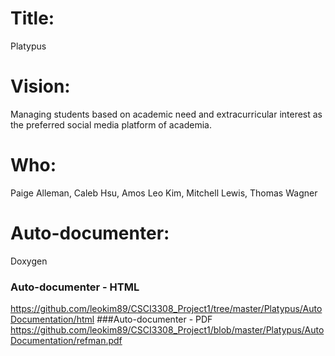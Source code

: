 # Title: 
Platypus
# Vision:
Managing students based on academic need and extracurricular interest as the preferred social media platform of academia. 
# Who: 
Paige Alleman, Caleb Hsu, Amos Leo Kim, Mitchell Lewis, Thomas Wagner

# Auto-documenter: 
Doxygen
### Auto-documenter - HTML
https://github.com/leokim89/CSCI3308_Project1/tree/master/Platypus/AutoDocumentation/html
###Auto-documenter - PDF
https://github.com/leokim89/CSCI3308_Project1/blob/master/Platypus/AutoDocumentation/refman.pdf
